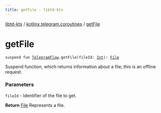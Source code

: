 ```yaml
---
title: getFile - libtd-ktx
---
```


[libtd-ktx](../index.html) / [kotlinx.telegram.coroutines](index.html) / [getFile](./get-file.html)

# getFile

`suspend fun `[`TelegramFlow`](../kotlinx.telegram.core/-telegram-flow/index.html)`.getFile(fileId: `[`Int`](https://kotlinlang.org/api/latest/jvm/stdlib/kotlin/-int/index.html)`): `[`File`](https://tdlibx.github.io/td/docs/org/drinkless/td/libcore/telegram/TdApi.File.html)

Suspend function, which returns information about a file; this is an offline request.

### Parameters

`fileId` - Identifier of the file to get.

**Return**
[File](https://tdlibx.github.io/td/docs/org/drinkless/td/libcore/telegram/TdApi.File.html) Represents a file.

